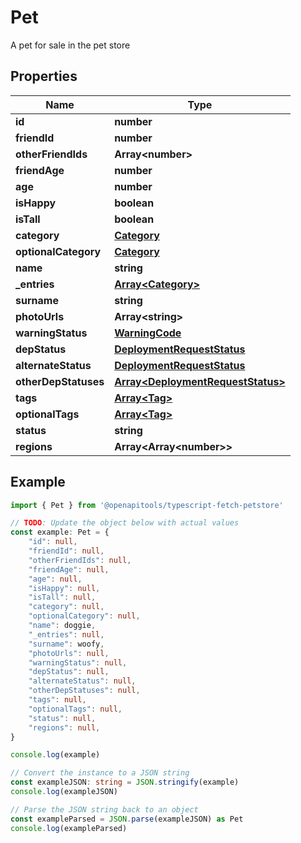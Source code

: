 
# Pet

A pet for sale in the pet store

## Properties

Name | Type
------------ | -------------
**id** | **number**
**friendId** | **number**
**otherFriendIds** | **Array&lt;number&gt;**
**friendAge** | **number**
**age** | **number**
**isHappy** | **boolean**
**isTall** | **boolean**
**category** | [**Category**](Category.md)
**optionalCategory** | [**Category**](Category.md)
**name** | **string**
**_entries** | [**Array&lt;Category&gt;**](Category.md)
**surname** | **string**
**photoUrls** | **Array&lt;string&gt;**
**warningStatus** | [**WarningCode**](WarningCode.md)
**depStatus** | [**DeploymentRequestStatus**](DeploymentRequestStatus.md)
**alternateStatus** | [**DeploymentRequestStatus**](DeploymentRequestStatus.md)
**otherDepStatuses** | [**Array&lt;DeploymentRequestStatus&gt;**](DeploymentRequestStatus.md)
**tags** | [**Array&lt;Tag&gt;**](Tag.md)
**optionalTags** | [**Array&lt;Tag&gt;**](Tag.md)
**status** | **string**
**regions** | **Array&lt;Array&lt;number&gt;&gt;**

## Example

```typescript
import { Pet } from '@openapitools/typescript-fetch-petstore'

// TODO: Update the object below with actual values
const example: Pet = {
    "id": null,
    "friendId": null,
    "otherFriendIds": null,
    "friendAge": null,
    "age": null,
    "isHappy": null,
    "isTall": null,
    "category": null,
    "optionalCategory": null,
    "name": doggie,
    "_entries": null,
    "surname": woofy,
    "photoUrls": null,
    "warningStatus": null,
    "depStatus": null,
    "alternateStatus": null,
    "otherDepStatuses": null,
    "tags": null,
    "optionalTags": null,
    "status": null,
    "regions": null,
}

console.log(example)

// Convert the instance to a JSON string
const exampleJSON: string = JSON.stringify(example)
console.log(exampleJSON)

// Parse the JSON string back to an object
const exampleParsed = JSON.parse(exampleJSON) as Pet
console.log(exampleParsed)
```


